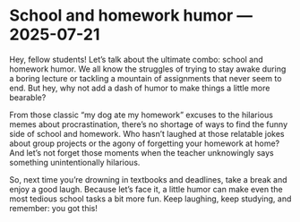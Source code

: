 # School and homework humor — 2025-07-21

Hey, fellow students! Let’s talk about the ultimate combo: school and homework humor. We all know the struggles of trying to stay awake during a boring lecture or tackling a mountain of assignments that never seem to end. But hey, why not add a dash of humor to make things a little more bearable? 

From those classic “my dog ate my homework” excuses to the hilarious memes about procrastination, there’s no shortage of ways to find the funny side of school and homework. Who hasn’t laughed at those relatable jokes about group projects or the agony of forgetting your homework at home? And let’s not forget those moments when the teacher unknowingly says something unintentionally hilarious.

So, next time you’re drowning in textbooks and deadlines, take a break and enjoy a good laugh. Because let’s face it, a little humor can make even the most tedious school tasks a bit more fun. Keep laughing, keep studying, and remember: you got this!
